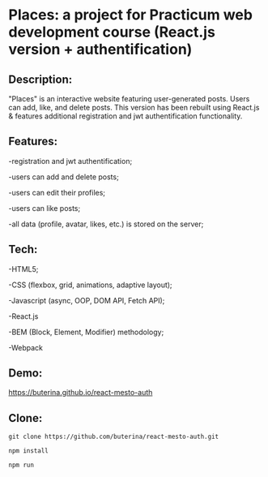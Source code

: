 
# Places: a project for Practicum web development course (React.js version + authentification)

## Description:

"Places" is an interactive website featuring user-generated posts. Users can add, like, and delete posts. This version has been rebuilt using React.js & features additional registration and jwt authentification functionality.

## Features:

-registration and jwt authentification;

-users can add and delete posts;

-users can edit their profiles;

-users can like posts;

-all data (profile, avatar, likes, etc.) is stored on the server;


## Tech:

-HTML5;

-CSS (flexbox, grid, animations, adaptive layout);

-Javascript (async, OOP, DOM API, Fetch API);

-React.js

-BEM (Block, Element, Modifier) methodology;

-Webpack

## Demo:

https://buterina.github.io/react-mesto-auth

## Clone:

```
git clone https://github.com/buterina/react-mesto-auth.git

npm install

npm run
```
